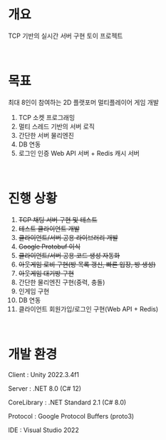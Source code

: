 # 개요
TCP 기반의 실시간 서버 구현 토이 프로젝트

<br/>

# 목표
최대 8인이 참여하는 2D 플랫포머 멀티플레이어 게임 개발
1. TCP 소켓 프로그래밍
1. 멀티 스레드 기반의 서버 로직
1. 간단한 서버 물리엔진
1. DB 연동
1. 로그인 인증 Web API 서버 + Redis 캐시 서버

<br/>

# 진행 상황
1. ~~TCP 채팅 서버 구현 및 테스트~~
1. ~~테스트 클라이언트 개발~~
1. ~~클라이언트/서버 공용 라이브러리 개발~~
1. ~~Google Protobuf 이식~~
1. ~~클라이언트/서버 공용 코드 생성 자동화~~
1. ~~아웃게임 로비 구현(방 목록 갱신, 빠른 입장, 방 생성)~~
1. ~~아웃게임 대기방 구현~~
1. 간단한 물리엔진 구현(중력, 충돌)
1. 인게임 구현
1. DB 연동
1. 클라이언트 회원가입/로그인 구현(Web API + Redis)

<br/>

# 개발 환경
Client : Unity 2022.3.4f1

Server : .NET 8.0 (C# 12)

CoreLibrary : .NET Standard 2.1 (C# 8.0)

Protocol : Google Protocol Buffers (proto3)

IDE : Visual Studio 2022